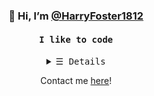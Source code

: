 <h3 align="center"> 👋 Hi, I’m <a href="https://HarryFoster1812.repl.co">@HarryFoster1812</a></h3>

<h4 align="center"><samp> I like to code </samp></h4>

<details align="center">
   <summary> <samp>&#9776; Details</samp></summary>
   <p align="center">
     <br>
      <a href="https://github.com/HarryFoster1812?tab=repositories" target="_blank"><img alt="Code" src="https://img.shields.io/badge/-code-000000?style=flat-square&logo=Plex&logoColor=white"></a>
      <a href="https://github.com/HarryFoster1812?tab=repositories&language=python" target="_blank"><img alt="Python" src="https://img.shields.io/badge/-Python-3572A5?style=flat-square&logo=Python&logoColor=white"></a>
      <a href="https://github.com/HarryFoster1812?tab=repositories&q=&type=&language=c%23" target="_blank"><img alt="C#" src="https://img.shields.io/badge/-C%20Sharp-0088CC?logo=C-Sharp&style=flat-square"></a>
      <a href="https://github.com/HarryFoster1812?tab=repositories&language=javascript" target="_blank"><img alt="Javascript" src="https://img.shields.io/badge/-Javascript-f1e05a?style=flat-square&logo=Javascript&logoColor=white"></a>
      <a href="https://github.com/HarryFoster1812?tab=repositories&language=html" target="_blank"><img alt="HTML" src="https://img.shields.io/badge/-HTML-E34F26?style=flat-square&logo=HTML5&logoColor=white"></a>
  <br>
  <img src="https://github-readme-stats.vercel.app/api?username=HarryFoster1812&show_icons=true&hide_border=true&title_color=5391FE&icon_color=000000&text_color=555"></img><br>
     <a href="https://github.com/HarryFoster1812" target="_blank"><img alt="HarryFoster1812" src="https://badges.pufler.dev/visits/HarryFoster1812/HarryFoster1812?logo=GitHub&label=visits&color=success&logoColor=white&style=flat-square"/></a>
     <a href="https://www.youtube.com/watch?v=dQw4w9WgXcQ" target="_blank"><img alt="GitHub hits" src="https://img.shields.io/github/last-commit/HarryFoster1812/HarryFoster1812?label=profile%20updated&style=flat-square"></a>
  </samp>
  </p>
</details>

<p align="center">Contact me <a href = "mailto: harrywfoster10@gmail.com">here</a>!</p>
